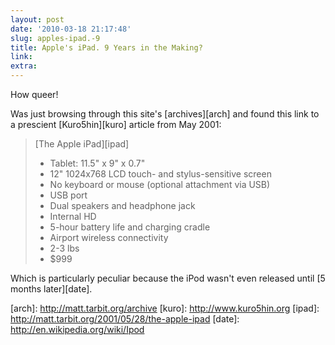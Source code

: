 ```yaml
---
layout: post
date: '2010-03-18 21:17:48'
slug: apples-ipad.-9
title: Apple's iPad. 9 Years in the Making?
link: 
extra: 
---
```


How queer!

Was just browsing through this site's \[archives\]\[arch\] and found this link to a prescient \[Kuro5hin\]\[kuro\] article from May 2001:

> \[The Apple iPad\]\[ipad\]
> 
> * Tablet: 11.5" x 9" x 0.7"
> * 12" 1024x768 LCD touch- and stylus-sensitive screen
> * No keyboard or mouse (optional attachment via USB)
> * USB port
> * Dual speakers and headphone jack
> * Internal HD
> * 5-hour battery life and charging cradle
> * Airport wireless connectivity
> * 2-3 lbs
> * $999

Which is particularly peculiar because the iPod wasn't even released until \[5 months later\]\[date\].

\[arch\]: http://matt.tarbit.org/archive
\[kuro\]: http://www.kuro5hin.org
\[ipad\]: http://matt.tarbit.org/2001/05/28/the-apple-ipad
\[date\]: http://en.wikipedia.org/wiki/Ipod
